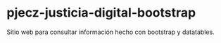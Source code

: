 # pjecz-justicia-digital-bootstrap

Sitio web para consultar información hecho con bootstrap y datatables.
